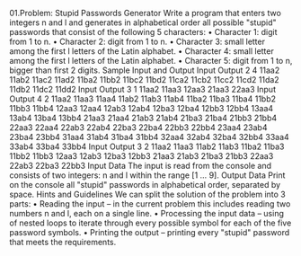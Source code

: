 01.Problem: Stupid Passwords Generator
Write a program that enters two integers n and l and generates in alphabetical order all possible
"stupid" passwords that consist of the following 5 characters:
• Character 1: digit from 1 to n.
• Character 2: digit from 1 to n.
• Character 3: small letter among the first l letters of the Latin alphabet.
• Character 4: small letter among the first l letters of the Latin alphabet.
• Character 5: digit from 1 to n, bigger than first 2 digits.
Sample Input and Output
Input Output 
2
4
      11aa2 11ab2 11ac2 11ad2 11ba2 11bb2 11bc2 11bd2 
      11ca2 11cb2 11cc2 11cd2 11da2 11db2 11dc2 11dd2
Input Output 
3
1
      11aa2 11aa3 12aa3 
      21aa3 22aa3
      Input Output 
4
2
      11aa2 11aa3 11aa4 11ab2 11ab3 11ab4 11ba2 11ba3 
      11ba4 11bb2 11bb3 11bb4 12aa3 12aa4 12ab3 12ab4 
      12ba3 12ba4 12bb3 12bb4 13aa4 13ab4 13ba4 13bb4 
      21aa3 21aa4 21ab3 21ab4 21ba3 21ba4 21bb3 21bb4 
      22aa3 22aa4 22ab3 22ab4 22ba3 22ba4 22bb3 22bb4 
      23aa4 23ab4 23ba4 23bb4 31aa4 31ab4 31ba4 31bb4 
      32aa4 32ab4 32ba4 32bb4 33aa4 33ab4 33ba4 33bb4
Input Output 
3
2
      11aa2 11aa3 11ab2 
      11ab3 11ba2 11ba3 
      11bb2 11bb3 12aa3 
      12ab3 12ba3 12bb3 
      21aa3 21ab3 21ba3 
      21bb3 22aa3 22ab3 
      22ba3 22bb3
Input Data
The input is read from the console and consists of two integers: n and l within the range [1 … 9].
Output Data
Print on the console all "stupid" passwords in alphabetical order, separated by space.
Hints and Guidelines
We can split the solution of the problem into 3 parts:
• Reading the input – in the current problem this includes reading two numbers n and l, each on 
a single line.
• Processing the input data – using of nested loops to iterate through every possible symbol for 
each of the five password symbols.
• Printing the output – printing every "stupid" password that meets the requirements.
